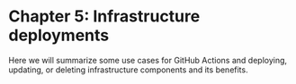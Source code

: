 # Chapter 5: Infrastructure deployments

Here we will summarize some use cases for GitHub Actions and deploying, updating, or deleting infrastructure components and its benefits.

